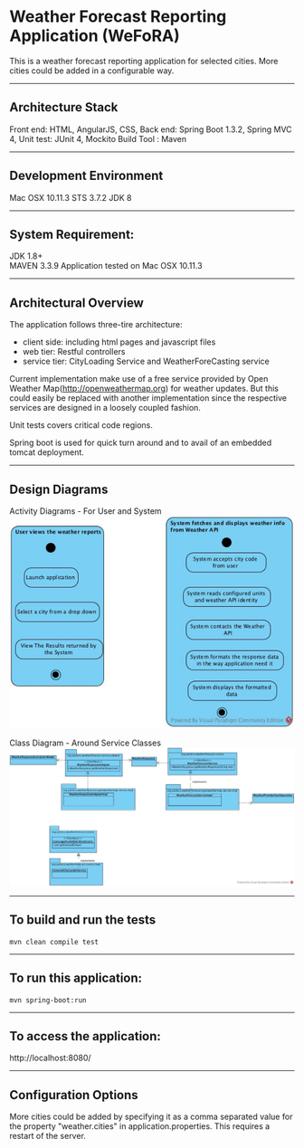 # Weather Forecast Reporting Application (WeFoRA)
This is a weather forecast reporting application for selected cities. More cities could be added in a configurable way.

------------------------------------
Architecture Stack
------------------------------------
Front end: HTML, AngularJS, CSS, 
Back end: Spring Boot 1.3.2, Spring MVC 4,
Unit test: JUnit 4, Mockito
Build Tool : Maven

---------------------------------
Development Environment
------------------------------------
Mac OSX 10.11.3
STS 3.7.2
JDK 8

------------------------------------
System Requirement:
------------------------------------
JDK 1.8+  
MAVEN 3.3.9
Application tested on Mac OSX 10.11.3  


------------------------------------
Architectural Overview
------------------------------------

The application follows three-tire architecture:

* client side: including html pages and javascript files
* web tier: Restful controllers
* service tier: CityLoading Service and WeatherForeCasting service

Current implementation make use of a free service provided by Open Weather Map(http://openweathermap.org) for weather updates. But this could easily be replaced with another
implementation since the respective services are designed in a loosely coupled fashion.

Unit tests covers critical code regions.

Spring boot is used for quick turn around and to avail of an embedded tomcat deployment.

------------------------------------
Design Diagrams
------------------------------------
Activity Diagrams - For User and System
![Image of Activity Diagram](ActivityDiagramFromUserAndSystem.jpg)

Class Diagram - Around Service Classes
![Image of Class Diagram](ClassDiagramsAroundServiceClasses.jpg)


------------------------------------
To build and run the tests
------------------------------------
```
mvn clean compile test
```
------------------------------------
To run this application:
------------------------------------
```
mvn spring-boot:run
```
------------------------------------
To access the application:
------------------------------------
http://localhost:8080/

-------------------------
Configuration Options
-------------------------
More cities could be added by specifying it as a comma separated value for the property "weather.cities" in application.properties. This requires a restart of the server.
